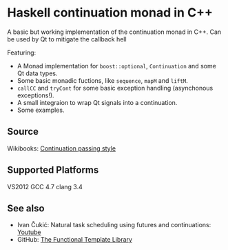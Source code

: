 Haskell continuation monad in C++
=================================

A basic but working implementation of the continuation monad in C++. Can be used by Qt to mitigate the callback hell

Featuring:
* A Monad implementation for ```boost::optional```, ```Continuation``` and some Qt data types.
* Some basic monadic fuctions, like ```sequence```, ```mapM``` and ```liftM```.
* ```callCC``` and ```tryCont``` for some basic exception handling (asynchonous exceptions!).
* A small integraion to wrap Qt signals into a continuation.
* Some examples.

Source
------
Wikibooks: [Continuation passing style][wikibooks]

Supported Platforms
-------------------

VS2012
GCC 4.7
clang 3.4


See also
--------
* Ivan Čukić: Natural task scheduling using futures and continuations: [Youtube][youtube]
* GitHub: [The Functional Template Library][ftl]

[youtube]: https://www.youtube.com/watch?v=LSCamsfwYQU "Ivan Čukić: Natural task scheduling using futures and continuations"
[wikibooks]: http://en.wikibooks.org/wiki/Haskell/Continuation_passing_style "Wikibooks: Continuation passing style"
[ftl]: https://github.com/beark/ftl "GitHub: The Functional Template Library"


